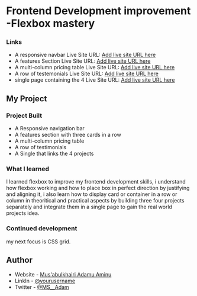 # Frontend Development improvement -Flexbox mastery

### Links

- A responsive navbar Live Site URL: [Add live site URL here](https://your-live-site-url.com)
- A features Section Live Site URL: [Add live site URL here](https://your-live-site-url.com)
- A multi-column pricing table Live Site URL: [Add live site URL here](https://your-live-site-url.com)
- A row of testemonials Live Site URL: [Add live site URL here](https://your-live-site-url.com)
- single page containing the 4 Live Site URL: [Add live site URL here](https://your-live-site-url.com)

## My Project

### Project Built

- A Responsive navigation bar
- A features section with three cards in a row
- A multi-column pricing table
- A row of testimonials
- A Single that links the 4 projects

### What I learned

I learned flexbox to improve my frontend development skills,
i understand how flexbox working and how to place box in perfect direction by justifying and aligning it,
i also learn how to display card or container in a row or column in theoritical and practical aspects by building three four projects separately and integrate them in a single page to gain the real world projects idea.

### Continued development

my next focus is CSS grid.

## Author

- Website - [Mus'abulkhairi Adamu Aminu](https://www.your-site.com)
- LinkIn - [@yourusername](https://www.frontendmentor.io/profile/yourusername)
- Twitter - [@MS\_\_Adam](https://www.twitter.com/yourusername)
